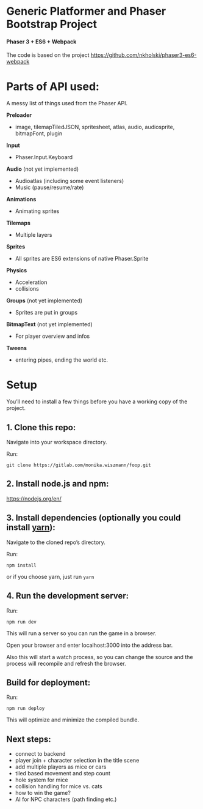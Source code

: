 # Generic Platformer and Phaser Bootstrap Project
#### Phaser 3 + ES6 + Webpack

The code is based on the project https://github.com/nkholski/phaser3-es6-webpack

# Parts of API used:
A messy list of things used from the Phaser API.

**Preloader**
- image, tilemapTiledJSON, spritesheet, atlas, audio, audiosprite, bitmapFont, plugin

**Input**
- Phaser.Input.Keyboard

**Audio**
(not yet implemented)
- Audioatlas (including some event listeners)
- Music (pause/resume/rate)

**Animations**
- Animating sprites

**Tilemaps**
- Multiple layers

**Sprites**
- All sprites are ES6 extensions of native Phaser.Sprite

**Physics**
- Acceleration
- collisions

**Groups**
(not yet implemented)
- Sprites are put in groups

**BitmapText**
(not yet implemented)
- For player overview and infos

**Tweens**
- entering pipes, ending the world etc.

# Setup
You’ll need to install a few things before you have a working copy of the project.

## 1. Clone this repo:

Navigate into your workspace directory.

Run:

```git clone https://gitlab.com/monika.wiszmann/foop.git```

## 2. Install node.js and npm:

https://nodejs.org/en/


## 3. Install dependencies (optionally you could install [yarn](https://yarnpkg.com/)):

Navigate to the cloned repo’s directory.

Run:

```npm install```

or if you choose yarn, just run ```yarn```

## 4. Run the development server:

Run:

```npm run dev```

This will run a server so you can run the game in a browser.

Open your browser and enter localhost:3000 into the address bar.

Also this will start a watch process, so you can change the source and the process will recompile and refresh the browser.


## Build for deployment:

Run:

```npm run deploy```

This will optimize and minimize the compiled bundle.

## Next steps:

- connect to backend
- player join + character selection in the title scene
- add multiple players as mice or cars
- tiled based movement and step count
- hole system for mice
- collision handling for mice vs. cats
- how to win the game?
- AI for NPC characters (path finding etc.)

